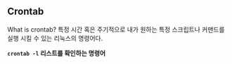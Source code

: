 ## Crontab

What is crontab? 특정 시간 혹은 주기적으로 내가 원하는 특정 스크립트나 커맨드를 실행 시킬 수 있는 리눅스의 명령어다.

**`crontab -l` 리스트를 확인하는 명령어**